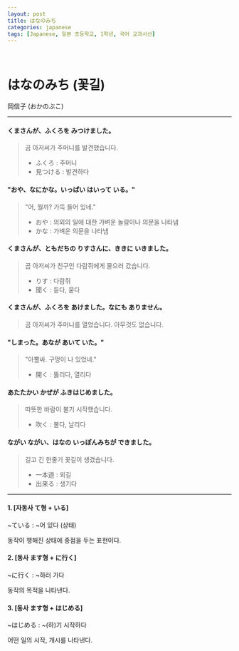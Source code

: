```yaml
---
layout: post
title: はなのみち
categories: japanese
tags: [Japanese, 일본 초등학교, 1학년, 국어 교과서선]
---
```


&nbsp;

# はなのみち (꽃길)

岡信子 (おかのぶこ)

----

#### くまさんが、ふくろを みつけました。

> 곰 아저씨가 주머니를 발견했습니다.
> - ふくろ : 주머니
> - 見つける : 발견하다

#### "おや、なにかな。いっぱい はいって いる。"

> "어, 뭘까? 가득 들어 있네."
> - おや : 의외의 일에 대한 가벼운 놀람이나 의문을 나타냄
> - かな : 가벼운 의문을 나타냄

#### くまさんが、ともだちの りすさんに、ききに いきました。

> 곰 아저씨가 친구인 다람쥐에게 물으러 갔습니다.
> - りす : 다람쥐
> - 聞く : 듣다, 묻다

#### くまさんが、ふくろを あけました。なにも ありません。

> 곰 아저씨가 주머니를 열었습니다. 아무것도 없습니다.

#### "しまった。あなが あいて いた。"

> "아뿔싸. 구멍이 나 있었네."
> - 開く : 뚫리다, 열리다

#### あたたかい かぜが ふきはじめました。

> 따뜻한 바람이 불기 시작했습니다.
> - 吹く : 불다, 날리다

#### ながい ながい、はなの いっぽんみちが できました。

> 길고 긴 한줄기 꽃길이 생겼습니다.
> - 一本道 : 외길
> - 出来る : 생기다

----

#### 1. [자동사 て형 + いる] 

~ている : ~어 있다 (상태)

동작이 행해진 상태에 중점을 두는 표현이다.

#### 2. [동사 ます형 + に行く]

~に行く : ~하러 가다

동작의 목적을 나타낸다.

#### 3. [동사 ます형 + はじめる] 

~はじめる : ~(하)기 시작하다

어떤 일의 시작, 개시를 나타낸다.

